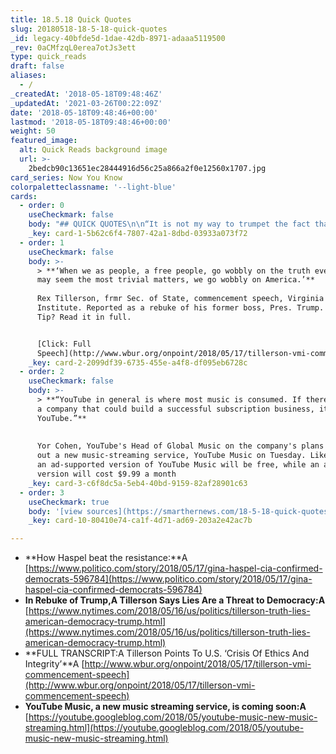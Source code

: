 ```yaml
---
title: 18.5.18 Quick Quotes
slug: 20180518-18-5-18-quick-quotes
_id: legacy-40bfde5d-1dae-42db-8971-adaaa5119500
_rev: 0aCMfzqL0erea7otJs3ett
type: quick_reads
draft: false
aliases:
  - /
_createdAt: '2018-05-18T09:48:46Z'
_updatedAt: '2021-03-26T00:22:09Z'
date: '2018-05-18T09:48:46+00:00'
lastmod: '2018-05-18T09:48:46+00:00'
weight: 50
featured_image:
  alt: Quick Reads background image
  url: >-
    2bedcb90c13651ec28444916d56c25a866a2f0e12560x1707.jpg
card_series: Now You Know
colorpaletteclassname: '--light-blue'
cards:
  - order: 0
    useCheckmark: false
    body: "## QUICK QUOTES\n\n“It is not my way to trumpet the fact that I am a woman up for the top job, but I would be remiss in not remarking on it a\x13 not least because of the outpouring of support from young women at CIA who consider it a good sign for their own prospects.”\n\n  \nGina Haspel last week before her confirmation THIS week as the first woman CIA Director in American history."
    _key: card-1-5b62c6f4-7807-42a1-8dbd-03933a073f72
  - order: 1
    useCheckmark: false
    body: >-
      > **‘When we as people, a free people, go wobbly on the truth even on what
      may seem the most trivial matters, we go wobbly on America.’**  
        
      Rex Tillerson, frmr Sec. of State, commencement speech, Virginia Military
      Institute. Reported as a rebuke of his former boss, Pres. Trump. SmartHER
      Tip? Read it in full.


      [Click: Full
      Speech](http://www.wbur.org/onpoint/2018/05/17/tillerson-vmi-commencement-speech)
    _key: card-2-2099df39-6735-455e-a4f8-df095eb6728c
  - order: 2
    useCheckmark: false
    body: >-
      > **“YouTube in general is where most music is consumed. If there was ever
      a company that could build a successful subscription business, it would be
      YouTube.”**  
        
        
      Yor Cohen, YouTube's Head of Global Music on the company's plans to roll
      out a new music-streaming service, YouTube Music on Tuesday. Like Spotify,
      an ad-supported version of YouTube Music will be free, while an ad-free
      version will cost $9.99 a month
    _key: card-3-c6f8dc5a-5eb4-40bd-9159-82af28901c63
  - order: 3
    useCheckmark: true
    body: '[view sources](https://smarthernews.com/18-5-18-quick-quotes/)'
    _key: card-10-80410e74-ca1f-4d71-ad69-203a2e42ac7b

---
```

* **How Haspel beat the resistance:**A [https://www.politico.com/story/2018/05/17/gina-haspel-cia-confirmed-democrats-596784](https://www.politico.com/story/2018/05/17/gina-haspel-cia-confirmed-democrats-596784)
* **In Rebuke of Trump,A Tillerson Says Lies Are a Threat to Democracy:A** [https://www.nytimes.com/2018/05/16/us/politics/tillerson-truth-lies-american-democracy-trump.html](https://www.nytimes.com/2018/05/16/us/politics/tillerson-truth-lies-american-democracy-trump.html)
* **FULL TRANSCRIPT:A Tillerson Points To U.S. ‘Crisis Of Ethics And Integrity’**A [http://www.wbur.org/onpoint/2018/05/17/tillerson-vmi-commencement-speech](http://www.wbur.org/onpoint/2018/05/17/tillerson-vmi-commencement-speech)
* **YouTube Music, a new music streaming service, is coming soon:A** [https://youtube.googleblog.com/2018/05/youtube-music-new-music-streaming.html](https://youtube.googleblog.com/2018/05/youtube-music-new-music-streaming.html)